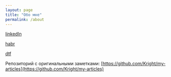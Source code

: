 ```yaml
---
layout: page
title: "Обо мне"
permalink: /about
---
```


[linkedIn](https://www.linkedin.com/in/igorslobodskov/)

[habr](https://habr.com/ru/users/lgorSL/posts/)

[dtf](https://dtf.ru/u/321207-kright)

Репозиторий с оригинальными заметками: [https://github.com/Kright/my-articles](https://github.com/Kright/my-articles)
